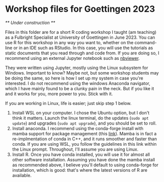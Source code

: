# Workshop files for Goettingen 2023

_** Under construction **_

Files in this folder are for a short R coding workshop I taught (am teaching) as a Fulbright Specialist at University of Goettingen in June 2023. You can use R for this workshop in any way you want to, whether on the command-line or in an IDE such as RStudio. In this case, you will use the tutorials as static documents that you read through and code from. If you are doing so, I recommend using an external Jupyter notebook such as [nbviewer](https://nbviewer.org/).


They were written using Jupyter, mostly using the Linux subsystem for Windows. Important to know? Maybe not, but some workshop students may be doing the same, so here is how I set up my system in case you're interested. I do not recommend using the windows Anaconda navigator, which I have mainly found to be a clunky pain in the neck. But if you like it and it works for you, more power to you. Stick with it.

If you are working in Linux, life is easier; just skip step 1 below. 

1. Install WSL on your computer. I chose the Ubuntu option, but I don't think it matters. Launch the linux terminal, do the updates (`sudo apt update`) and upgrades (`sudo apt upgrade`), and you should be set to roll.
2. Install anaconda. I recommend using the conda-forge install with mamba support for package management (this [link](https://github.com/conda-forge/miniforge#mambaforge)). Mamba is in fact a re-implmentation of conda in C++, and it runs smoother and faster than conda. If you are using WSL, you follow the guidelines in this link within the Linux prompt. Throughout, I'll assume you are using Linux.
3. Install R. Once you have conda installed, you will use it for almost all other software installation. Assuming you have done the mamba install as recommended above, I believe you'll default to using conda-forge for installation, which is good: that's where the latest versions of R are available.
